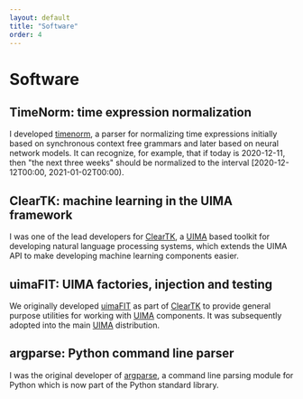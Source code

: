 ```yaml
---
layout: default
title: "Software"
order: 4
---
```


# Software #

## TimeNorm: time expression normalization ##

I developed [timenorm](https://github.com/bethard/timenorm), a parser for normalizing time expressions initially based on synchronous context free grammars and later based on neural network models. It can recognize, for example, that if today is 2020-12-11, then "the next three weeks" should be normalized to the interval [2020-12-12T00:00, 2021-01-02T00:00).

## ClearTK: machine learning in the UIMA framework ##

I was one of the lead developers for [ClearTK](http://cleartk.github.io/cleartk/), a [UIMA](http://uima.apache.org/) based toolkit for developing natural language processing systems, which extends the UIMA API to make developing machine learning components easier.

## uimaFIT: UIMA factories, injection and testing ##

We originally developed [uimaFIT](https://uima.apache.org/uimafit.html) as part of [ClearTK](http://cleartk.github.io/cleartk/) to provide general purpose utilities for working with [UIMA](http://uima.apache.org/) components.
It was subsequently adopted into the main [UIMA](http://uima.apache.org/) distribution.

## argparse: Python command line parser ##

I was the original developer of [argparse](http://docs.python.org/library/argparse.html), a command line parsing module for Python which is now part of the Python standard library.
